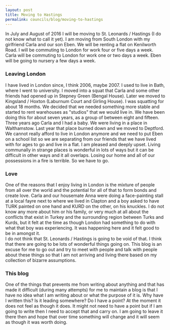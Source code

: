 ```yaml
---
layout: post
title: Moving to Hastings
permalink: councils/blog/moving-to-hastings
---
```


In July and August of 2016 I will be moving to St. Leonards / Hastings (I do not know what to call it yet). I am moving from South London with my girlfriend Carla and our son Eben. We will be renting a flat on Kenilworth Road. I will be commuting to London for work four or five days a week. Carla will be commuting to London for work one or two days a week. Eben will be going to nursery a few days a week.

### Leaving London
I have lived in London since, I think 2006, maybe 2007. I used to live in Bath, where I went to university. I moved into a squat that Carla and some other friends had opened up in Stepney Green (Bengal House). Later we moved to Kingsland / Hoxton (Laburnum Court and Girling House). I was squatting for about 18 months. We decided that we needed something more stable and started to rent warehouses as "studios" that we would live in. We have been doing this for about seven years, as a group of between eight and fifteen. Three years ago Carla and I had a baby. We were living in a place in Walthamstow. Last year that place burned down and we moved to Deptford. We cannot really afford to live in London anymore and we need to put Eben on a school list so we are separating from our friends that we have lived with for ages to go and live in a flat. I am pleased and deeply upset. Living communally in strange places is wonderful in lots of ways but it can be difficult in other ways and it all overlaps. Losing our home and all of our possessions in a fire is terrible. So we have to go.

### Love
One of the reasons that I enjoy living in London is the mixture of people from all over the world and the potential for all of that to form bonds and create love. Carla and our housemate Anna were doing a face-painting stall at a local fayre next to where we lived in Clapton and a boy asked to have TURK painted on one hand and KURD on the other, on his knuckles. I do not know any more about him or his family, or very much at all about the conflicts that exist in Turkey and the surrounding region between Turks and Kurds, but it felt at the time as though London had something to do with what that boy was experiencing. It was happening here and it felt good to be in amongst it.  
I do not think that St. Leonards / Hastings is going to be void of that. I think that there are going to be lots of wonderful things going on. This blog is an excuse for me to go out and try to meet with people and talk with people about these things so that I am not arriving and living there based on my collection of bizarre assumptions.

### This blog
One of the things that prevents me from writing about anything and that has made it difficult (during many attempts) for me to maintain a blog is that I have no idea what I am writing about or what the purpose of it is. Why have I written this? Is it leading somewhere? Do I have a point? At the moment it does not feel as though it does. It might not need to have a point but if I am going to write then I need to accept that and carry on. I am going to leave it there then and hope that over time something will change and it will seem as though it was worth doing.
